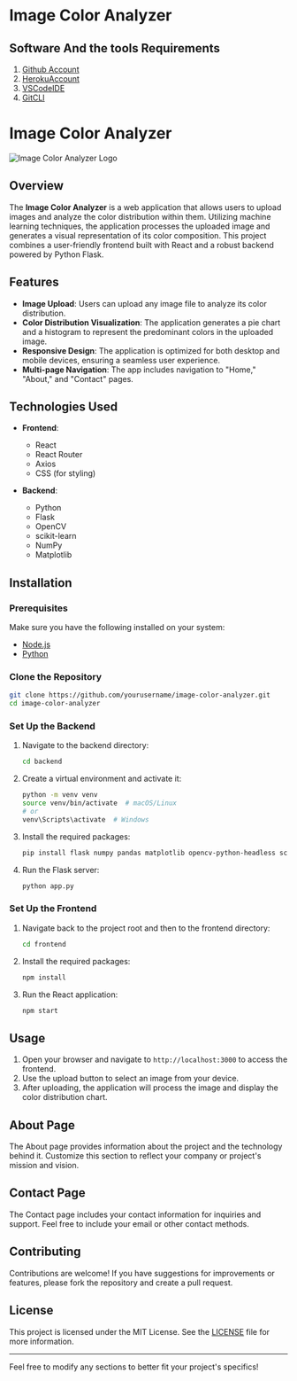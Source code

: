 # Image Color Analyzer
## Software And the tools Requirements

1. [Github Account](https://github.com)
2. [HerokuAccount](https://heroku.com)
3. [VSCodeIDE](https://code.visualstudio.com/)
4. [GitCLI](https://git-scm.com/book/en/v2/Getting-Started-The-Command-Line)

# Image Color Analyzer

![Image Color Analyzer Logo](link-to-your-logo.png)

## Overview

The **Image Color Analyzer** is a web application that allows users to upload images and analyze the color distribution within them. Utilizing machine learning techniques, the application processes the uploaded image and generates a visual representation of its color composition. This project combines a user-friendly frontend built with React and a robust backend powered by Python Flask.

## Features

- **Image Upload**: Users can upload any image file to analyze its color distribution.
- **Color Distribution Visualization**: The application generates a pie chart and a histogram to represent the predominant colors in the uploaded image.
- **Responsive Design**: The application is optimized for both desktop and mobile devices, ensuring a seamless user experience.
- **Multi-page Navigation**: The app includes navigation to "Home," "About," and "Contact" pages.

## Technologies Used

- **Frontend**:
  - React
  - React Router
  - Axios
  - CSS (for styling)

- **Backend**:
  - Python
  - Flask
  - OpenCV
  - scikit-learn
  - NumPy
  - Matplotlib

## Installation

### Prerequisites

Make sure you have the following installed on your system:

- [Node.js](https://nodejs.org/)
- [Python](https://www.python.org/)

### Clone the Repository

```bash
git clone https://github.com/yourusername/image-color-analyzer.git
cd image-color-analyzer
```

### Set Up the Backend

1. Navigate to the backend directory:

   ```bash
   cd backend
   ```

2. Create a virtual environment and activate it:

   ```bash
   python -m venv venv
   source venv/bin/activate  # macOS/Linux
   # or
   venv\Scripts\activate  # Windows
   ```

3. Install the required packages:

   ```bash
   pip install flask numpy pandas matplotlib opencv-python-headless scikit-learn
   ```

4. Run the Flask server:

   ```bash
   python app.py
   ```

### Set Up the Frontend

1. Navigate back to the project root and then to the frontend directory:

   ```bash
   cd frontend
   ```

2. Install the required packages:

   ```bash
   npm install
   ```

3. Run the React application:

   ```bash
   npm start
   ```

## Usage

1. Open your browser and navigate to `http://localhost:3000` to access the frontend.
2. Use the upload button to select an image from your device.
3. After uploading, the application will process the image and display the color distribution chart.

## About Page

The About page provides information about the project and the technology behind it. Customize this section to reflect your company or project's mission and vision.

## Contact Page

The Contact page includes your contact information for inquiries and support. Feel free to include your email or other contact methods.

## Contributing

Contributions are welcome! If you have suggestions for improvements or features, please fork the repository and create a pull request.

## License

This project is licensed under the MIT License. See the [LICENSE](LICENSE) file for more information.

---

Feel free to modify any sections to better fit your project's specifics!